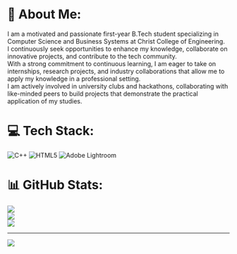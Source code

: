 # 💫 About Me:
I am a motivated and passionate first-year B.Tech student specializing in Computer Science and Business Systems at Christ College of Engineering.<br>I continuously seek opportunities to enhance my knowledge, collaborate on innovative projects, and contribute to the tech community.<br>With a strong commitment to continuous learning, I am eager to take on internships, research projects, and industry collaborations that allow me to apply my knowledge in a professional setting.<br>I am actively involved in university clubs and hackathons, collaborating with like-minded peers to build projects that demonstrate the practical application of my studies.


# 💻 Tech Stack:
![C++](https://img.shields.io/badge/c++-%2300599C.svg?style=for-the-badge&logo=c%2B%2B&logoColor=white) ![HTML5](https://img.shields.io/badge/html5-%23E34F26.svg?style=for-the-badge&logo=html5&logoColor=white) ![Adobe Lightroom](https://img.shields.io/badge/Adobe%20Lightroom-31A8FF.svg?style=for-the-badge&logo=Adobe%20Lightroom&logoColor=white)
# 📊 GitHub Stats:
![](https://github-readme-stats.vercel.app/api?username=anaswarats&theme=synthwave&hide_border=false&include_all_commits=false&count_private=false)<br/>
![](https://nirzak-streak-stats.vercel.app/?user=anaswarats&theme=synthwave&hide_border=false)<br/>
![](https://github-readme-stats.vercel.app/api/top-langs/?username=anaswarats&theme=synthwave&hide_border=false&include_all_commits=false&count_private=false&layout=compact)

---
[![](https://visitcount.itsvg.in/api?id=anaswarats&icon=0&color=5)](https://visitcount.itsvg.in)

<!-- Proudly created with GPRM ( https://gprm.itsvg.in ) -->
